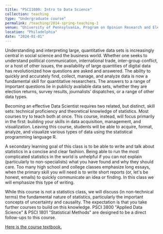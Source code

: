 ```yaml
---
title: "PSCI1800: Intro to Data Science"
collection: teaching
type: "Undergraduate course"
permalink: /teaching/2014-spring-teaching-1
venue: "University of Pennsylvania, Program on Opinion Research and Election Studies"
location: "Philadelphia"
date: "2024-01-01"
---
```


Understanding and interpreting large, quantitative data sets is increasingly central in social science and the business world. Whether one seeks to understand political communication, international trade, inter-group conflict, or a host of other issues, the availability of large quantities of digital data has revolutionized how questions are asked and answered. The ability to quickly and accurately find, collect, manage, and analyze data is now a fundamental skill for quantitative researchers. The answers to a range of important questions lie in publicly available data sets, whether they are election returns, survey results, journalists’ dispatches, or a range of other data types. 

Becoming an effective Data Scientist requires two related, but distinct, skill sets: technical proficiency and theoretical knowledge of statistics. Most courses try to teach both at once. This course, instead, will focus primarily in the first: building your skills in data acquisition, management, and visualization. Leaving this course, students will be able to acquire, format, analyze, and visualize various types of data using the statistical programming language R. 

A secondary learning goal of this class is to be able to write and talk about statistics in a concise and clear fashion. Being able to run the most complicated statistics in the world is unhelpful if you can not explain (particularly to non-specialists) what you have found and why they should care. Too many high school and college classes emphasize long essays, when the primary skill you will need is to write short reports (or, let's be honest, emails) to quickly communicate an idea or finding. In this class we will emphasize this type of writing.

While this course is not a statistics class, we will discuss (in non-technical terms) the fundamental nature of statistics, particularly the important concepts of uncertainty and causality. The expectation is that you take further courses to build on this knowledge. PSCI 3800 "Applied Data Science" & PSCI 1801 "Statistical Methods" are designed to be a direct follow-ups to this course. 

[Here is the course textbook.](https://marctrussler.github.io/IDS/)
